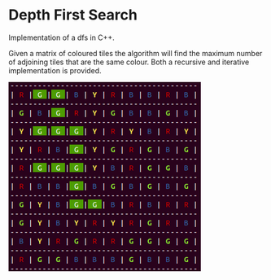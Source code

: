 # Depth First Search
Implementation of a dfs in C++. 

Given a matrix of coloured tiles the algorithm will find the maximum number of adjoining tiles that are the same colour.
Both a recursive and iterative implementation is provided.

 ![image info](./dfs.png)